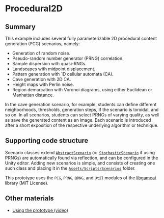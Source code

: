 # Procedural2D

## Summary

This example includes several fully parameterizable 2D procedural content
generation (PCG) scenarios, namely:

- Generation of random noise.
- Pseudo-random number generator (PRNG) correlation.
- Sample dispersion with quasi-RNGs.
- Landscapes with midpoint displacement.
- Pattern generation with 1D cellular automata (CA).
- Cave generation with 2D CA.
- Height maps with Perlin noise.
- Region demarcation with Voronoi diagrams, using either Euclidean or Manhattan
  distance.

In the cave generation scenario, for example, students can define different
neighborhoods, thresholds, generation steps, if the scenario is toroidal, and
so on. In all scenarios, students can select PRNGs of varying quality, as well
as save the generated content as an image. Each scenario is introduced after a
short exposition of the respective underlying algorithm or technique.

## Supporting code structure

Scenario classes extend [`AbstractScenario`] (or [`StochasticScenario`] if using
PRNGs) are automatically found via reflection, and can be configured in the
Unity editor. Adding new scenarios is simple, and consists of creating one such
class and placing it in the [`Assets/Scripts/Scenarios`] folder.

This prototype uses the `PCG`, `PRNG`, `QRNG`, and `Util` modules of the
[libgameai] library (MIT License).

## Other materials

- [Using the prototype (video)](https://youtu.be/8DcbAgghxnc)

[libgameai]:https://github.com/nunofachada/libgameai
[`AbstractScenario`]:Assets/Scripts/Scenarios/AbstractScenario.cs
[`StochasticScenario`]:Assets/Scripts/Scenarios/StochasticScenario.cs
[`Assets/Scripts/Scenarios`]:Assets/Scripts/Scenarios